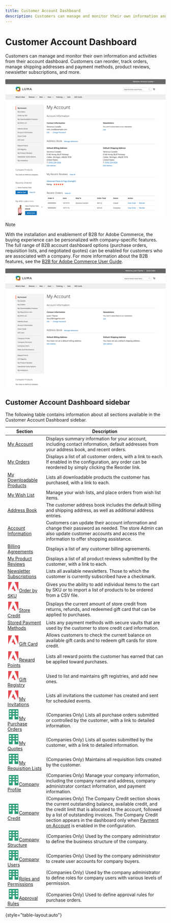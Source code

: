 ```yaml
---
title: Customer Account Dashboard
description: Customers can manage and monitor their own information and activities from their Customer Account Dashboard.
---
```


# Customer Account Dashboard

Customers can manage and monitor their own information and activities from their account dashboard. Customers can reorder, track orders, manage shipping addresses and payment methods, product reviews, newsletter subscriptions, and more.

![Account Dashboard](assets/customer-account-dashboard.png)

>[!NOTE]
>
> With the installation and enablement of B2B for Adobe Commerce, the buying experience can be personalized with company-specific features. The full range of B2B account dashboard options (purchase orders, requisition lists, and negotiated quotes) can be enabled for customers who are associated with a company. For more information about the B2B features, see the [B2B for Adobe Commerce User Guide](../b2b/introduction.md).

![Company Account Dashboard](assets/company-admin-account-dashboard.png)

## Customer Account Dashboard sidebar

The following table contains information about all sections available in the Customer Account Dashboard sidebar.

| Section   | Description  |
|-----------|--------------|
| [My Account](../customers/account-dashboard-my-account.md) | Displays summary information for your account, including contact information, default addresses from your address book, and recent orders. |
| [My Orders](.https://docs.magento.com/user-guide/customers/account-dashboard-my-orders.html) | Displays a list of all customer orders, with a link to each. If enabled in the configuration, any order can be reordered by simply clicking the Reorder link. |
| [My Downloadable Products](https://docs.magento.com/user-guide/customers/account-dashboard-my-downloadable-products.html) | Lists all downloadable products the customer has purchased, with a link to each.  |
| [My Wish List](https://docs.magento.com/user-guide/customers/account-dashboard-my-wish-list.html)  | Manage your wish lists, and place orders from wish list items. |
| [Address Book](../customers/account-dashboard-address-book.md)  | The customer address book includes the default billing and shipping address, as well as additional address entries. |
| [Account Information](../customers/account-dashboard-account-information.md) | Customers can update their account information and change their password as needed. The store Admin can also update customer accounts and access the information to offer shopping assistance.  |
| [Billing Agreements](https://docs.magento.com/user-guide/customers/account-dashboard-billing-agreements.html) | Displays a list of any customer billing agreements. |
| [My Product Reviews](https://docs.magento.com/user-guide/marketing/product-reviews.html) | Displays a list of all product reviews submitted by the customer, with a link to each. |
| [Newsletter Subscriptions](../merchandising-promotions/newsletters.md)  | Lists all available newsletters. Those to which the customer is currently subscribed have a checkmark. |
| ![Adobe Commerce](../assets/adobe-logo.svg)[Order by SKU](https://docs.magento.com/user-guide/customers/account-dashboard-order-by-sku.html) | Gives you the ability to add individual items to the cart by SKU or to import a list of products to be ordered from a CSV file. |
| ![Adobe Commerce](../assets/adobe-logo.svg)[Store Credit](../customers/account-dashboard-store-credit.md) | Displays the current amount of store credit from returns, refunds, and redeemed gift card that can be applied to purchases. |
|[Stored Payment Methods](https://docs.magento.com/user-guide/customers/account-dashboard-stored-payment-methods.html) | Lists any payment methods with secure vaults that are used by the customer to store credit card information. |
| ![Adobe Commerce](../assets/adobe-logo.svg)[Gift Card](catalog/product-gift-card-create.md) | Allows customers to check the current balance on available gift cards and to redeem gift cards for store credit. |
| ![Adobe Commerce](../assets/adobe-logo.svg)[Reward Points](../merchandising-promotions/rewards-loyalty.md) | Lists all reward points the customer has earned that can be applied toward purchases. |
| ![Adobe Commerce](../assets/adobe-logo.svg)[Gift Registry](../merchandising-promotions/gift-registries.md) | Used to list and maintains gift registries, and  add new ones. |
| ![Adobe Commerce](../assets/adobe-logo.svg)[My Invitations](../merchandising-promotions/invitations.md) | Lists all invitations the customer has created and sent for scheduled events. |
| ![B2B for Adobe Commerce](../assets/b2b.svg)[My Purchase Orders](https://docs.magento.com/user-guide/customers/account-dashboard-my-purchase-orders.html) | (Companies Only) Lists all purchase orders submitted or controlled by the customer, with a link to detailed information. |
| ![B2B for Adobe Commerce](../assets/b2b.svg)[My Quotes](https://docs.magento.com/user-guide/customers/account-dashboard-quotes.html) | (Companies Only) Lists all quotes submitted by the customer, with a link to detailed information. |
| ![B2B for Adobe Commerce](../assets/b2b.svg)[My Requisition Lists](https://docs.magento.com/user-guide/customers/account-dashboard-requisition-lists.html) | (Companies Only) Maintains all requisition lists created by the customer. |
| ![B2B for Adobe Commerce](../assets/b2b.svg)[Company Profile](https://docs.magento.com/user-guide/customers/account-dashboard-company-profile.html) | (Companies Only) Manage your company information, including the company name and address, company administrator contact information, and payment information. |
| ![B2B for Adobe Commerce](../assets/b2b.svg)[Company Credit](https://docs.magento.com/user-guide/customers/account-dashboard-company-credit.html) | (Companies Only) The Company Credit section shows the current outstanding balance, available credit, and the credit limit that is allocated to the account, followed by a list of outstanding invoices. The Company Credit section appears in the dashboard only when [Payment on Account](../b2b/enable-basic-features.md) is enabled in the configuration. |
| ![B2B for Adobe Commerce](../assets/b2b.svg)[Company Structure](https://docs.magento.com/user-guide/customers/account-company-structure.html) | (Companies Only) Used by the company administrator to define the business structure of the company. |
| ![B2B for Adobe Commerce](../assets/b2b.svg)[Company Users](https://docs.magento.com/user-guide/customers/account-company-users.html) | (Companies Only) Used by the company administrator to create user accounts for company buyers. |
| ![B2B for Adobe Commerce](../assets/b2b.svg)[Roles and Permissions](https://docs.magento.com/user-guide/customers/account-company-roles-permissions.html) | (Companies Only) Used by the company administrator to define roles for company users with various levels of permission. |
| ![B2B for Adobe Commerce](../assets/b2b.svg)[Approval Rules](https://docs.magento.com/user-guide/customers/account-dashboard-approval-rules.html) | (Companies Only) Used to define approval rules for purchase orders. |

{style="table-layout:auto"}
